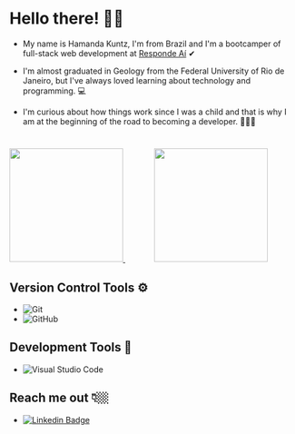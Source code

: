 # Hello there! 👋🏻

- My name is Hamanda Kuntz, I'm from Brazil and I'm a bootcamper of full-stack web development at [Responde Aí](https://page.respondeai.com.br/bootcamp) ✔

- I'm almost graduated in Geology from the Federal University of Rio de Janeiro, but I've always loved learning about technology and programming. 💻
-  I'm curious about how things work since I was a child and that is why I am at the beginning of the road to becoming a developer. 👩🏻‍💻
#

<a  href="https://github.com/hamandakuntz">
  <img  height="200em" src="https://github-readme-stats.vercel.app/api?username=hamandakuntz&theme=&show_icons=true&title_color=FFFFFF&bg_color=90,784BA0,784BA0,2B86C5&icon_color=F0F2FF&text_color=FFFFFF&border_radius=10&custom_title=My GitHub stats 🚀">
</a>
&nbsp&nbsp&nbsp&nbsp&nbsp&nbsp&nbsp&nbsp&nbsp&nbsp&nbsp&nbsp
<a  href="https://github.com/hamandakuntz">
  <img  height="200em" src="https://github-readme-stats.vercel.app/api/top-langs/?username=hamandakuntz&theme=&show_icons=true&title_color=FFFFFF&bg_color=90,784BA0,784BA0,2B86C5&icon_color=FFFFFF&text_color=FFFFFF&layout=&border_radius=10&custom_title=Languages I've been using 💻">
</a>

## Version Control Tools ⚙

- ![Git](https://img.shields.io/badge/-Git-333333?style=flat&logo=git)&nbsp;  
- ![GitHub](https://img.shields.io/badge/-GitHub-333333?style=flat&logo=github)

## Development Tools 🔧

- ![Visual Studio Code](https://img.shields.io/badge/-Visual%20Studio%20Code-333333?style=flat&logo=visual-studio-code&logoColor=007ACC)

## Reach me out 👇🏼
- [![Linkedin Badge](https://img.shields.io/badge/-LinkedIn-blue?style=flat-square&logo=Linkedin&logoColor=white&link=https://www.linkedin.com/in/hamanda-kuntz-1a0866161/)
](https://www.linkedin.com/in/hamanda-kuntz-1a0866161/)
